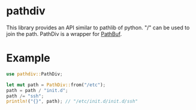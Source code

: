 # pathdiv

This library provides an API similar to pathlib of python.
"/" can be used to join the path.
PathDiv is a wrapper for [PathBuf](https://doc.rust-lang.org/std/path/struct.PathBuf.html).

# Example

```rust
use pathdiv::PathDiv;

let mut path = PathDiv::from("/etc");
path = path / "init.d";
path /= "ssh";
println!("{}", path); // "/etc/init.d/init.d/ssh"
```
